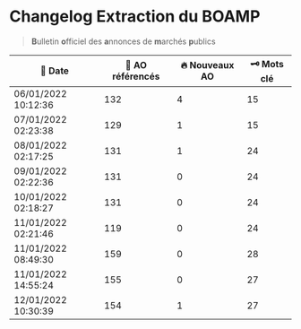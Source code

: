 # Changelog Extraction du BOAMP
> **B**ulletin **o**fficiel des **a**nnonces de **m**archés **p**ublics

| 📅 Date | 📝 AO référencés | 🔥 Nouveaux AO | 🗝 Mots clé |
|---|---|---|---|
|06/01/2022 10:12:36 | 132 | 4| 15|
|07/01/2022 02:23:38 | 129 | 1| 15|
|08/01/2022 02:17:25 | 131 | 1| 24|
|09/01/2022 02:22:36 | 131 | 0| 24|
|10/01/2022 02:18:27 | 131 | 0| 24|
|11/01/2022 02:21:46 | 119 | 0 | 24|
|11/01/2022 08:49:30 | 159 | 0 | 28|
|11/01/2022 14:55:24 | 155 | 0 | 27|
|12/01/2022 10:30:39 | 154 | 1 | 27|
